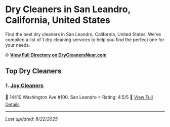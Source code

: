 # Dry Cleaners in San Leandro, California, United States

Find the best dry cleaners in San Leandro, California, United States. We've compiled a list of 1 dry cleaning services to help you find the perfect one for your needs.

🌐 **[View Full Directory on DryCleanersNear.com](https://drycleanersnear.com/city/US/California/San%20Leandro)**

## Top Dry Cleaners

### 1. [Joy Cleaners](https://drycleanersnear.com/dryCleaner/689d439a756b71cad101f239/joy-cleaners)
📍 14410 Washington Ave #100, San Leandro
⭐ Rating: 4.5/5
🔗 [View Full Details](https://drycleanersnear.com/dryCleaner/689d439a756b71cad101f239/joy-cleaners)


---

*Last updated: 8/22/2025*
